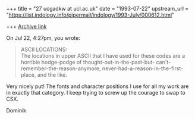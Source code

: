 +++
title = "27 ucgadkw at ucl.ac.uk"
date = "1993-07-22"
upstream_url = "https://list.indology.info/pipermail/indology/1993-July/000612.html"

+++
[Archive link](https://list.indology.info/pipermail/indology/1993-July/000612.html)

On Jul 22,  4:27pm, you wrote:

> ASCII LOCATIONS:    
> The locations in upper ASCII that I have used for these
> codes are a horrible hodge-podge of thought-out-in-the-past-but-
> can't-remember-the-reason-anymore, never-had-a-reason-in-the-first-place, 
> and the like. 

Very nicely put!  The fonts and character positions I use for all my
work are in exactly that category.  I keep trying to screw up the 
courage to swap to CSX.

Dominik






